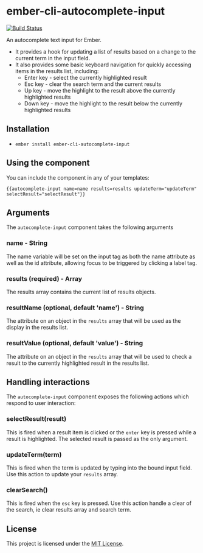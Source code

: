 # ember-cli-autocomplete-input

[![Build Status](https://travis-ci.org/timjcook/ember-cli-autocomplete-input.svg?branch=master)](https://travis-ci.org/timjcook/ember-cli-autocomplete-input)

An autocomplete text input for Ember.
* It provides a hook for updating a list of results based on a change to the current term in the input field.
* It also provides some basic keyboard navigation for quickly accessing items in the results list, including:
  * Enter key - select the currently highlighted result
  * Esc key - clear the search term and the current results
  * Up key - move the highlight to the result above the currently highlighted results
  * Down key - move the highlight to the result below the currently highlighted results

## Installation

* `ember install ember-cli-autocomplete-input`

## Using the component

You can include the component in any of your templates:

```
{{autocomplete-input name=name results=results updateTerm="updateTerm" selectResult="selectResult"}}
```

## Arguments

The `autocomplete-input` component takes the following arguments

### name - String

The name variable will be set on the input tag as both the name attribute as well as the id attribute, allowing focus to be triggered by clicking a label tag.

### results (required) - Array

The results array contains the current list of results objects.

### resultName (optional, default 'name') - String

The attribute on an object in the `results` array that will be used as the display in the results list.

### resultValue (optional, default 'value') - String

The attribute on an object in the `results` array that will be used to check a result to the currently highlighted result in the results list.

## Handling interactions

The `autocomplete-input` component exposes the following actions which respond to user interaction:

### selectResult(result)

This is fired when a result item is clicked or the `enter` key is pressed while a result is highlighted.
The selected result is passed as the only argument.

### updateTerm(term)

This is fired when the term is updated by typing into the bound input field.
Use this action to update your `results` array.

### clearSearch()

This is fired when the `esc` key is pressed.
Use this action handle a clear of the search, ie clear results array and search term.

## License

This project is licensed under the [MIT License](LICENSE.md).
